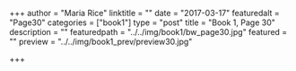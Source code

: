 +++
author = "Maria Rice"
linktitle = ""
date = "2017-03-17"
featuredalt = "Page30"
categories = ["book1"]
type = "post"
title = "Book 1, Page 30"
description = ""
featuredpath = "../../img/book1/bw_page30.jpg"
featured = ""
preview = "../../img/book1_prev/preview30.jpg"

+++

